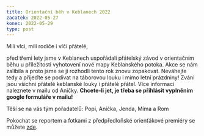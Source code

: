 ```yaml
---
title: Orientační běh v Keblanech 2022
zacatek: 2022-05-27
konec: 2022-05-29
type: post
---
```

Milí vlci, milí rodiče i vlčí přátelé,

před třemi lety jsme v Keblanech uspořádali přátelský závod v orientačním běhu u příležitosti vyhotovení nové mapy Keblanského potoka. Akce se nám zalíbila a proto jsme se ji rozhodli tento rok znovu zopakovat. Neváhejte tedy a přijeďte se podívat na táborovou louku i mimo letní prázdniny! Zváni jsou všichni přátelé keblanské louky i přátelé přátel. Více informací naleznete v mailu od Aničky. **Chcete-li jet, je třeba se přihlásit vyplněním google formuláře v mailu!**

Těší se na vás tým pořadatelů: Popi, Anička, Jenda, Míma a Rom

Pokochat se reportem a fotkami z předpředloňské orienťákové premiéry se můžete [zde](https://vlcikeblany.cz/probehle-vylety/keblansky-orientacni-beh-2019-05-25/).